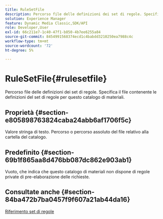 ```yaml
---
title: RuleSetFile
description: Percorso file delle definizioni dei set di regole. Specifica il file contenente le definizioni del set di regole per questo catalogo di materiali.
solution: Experience Manager
feature: Dynamic Media Classic,SDK/API
role: Developer,User
exl-id: 66c211e7-1c40-47f1-b850-4b7ee6255a84
source-git-commit: 8454991568374ecd1c4babdd3210250ea7988c4c
workflow-type: tm+mt
source-wordcount: '72'
ht-degree: 5%

---
```


# RuleSetFile{#rulesetfile}

Percorso file delle definizioni dei set di regole. Specifica il file contenente le definizioni del set di regole per questo catalogo di materiali.

## Proprietà {#section-e805898763824caba24abb6af1706f5c}

Valore stringa di testo. Percorso o percorso assoluto del file relativo alla cartella del catalogo.

## Predefinito {#section-69b1f865aa8d476bb087dc862e903ab1}

Vuoto, che indica che questo catalogo di materiali non dispone di regole private di pre-elaborazione delle richieste.

## Consultate anche {#section-84ba472b7ba0457f9f607a21ab44da16}

[Riferimento set di regole](../../../../../ir-api/material-cat/image-rendering-api-ref/c-ir-material-catalog/c-ir-rule-set-reference/c-ir-rule-set-reference.md#concept-2369f884d9724727aaf436b5b0261dbe)
